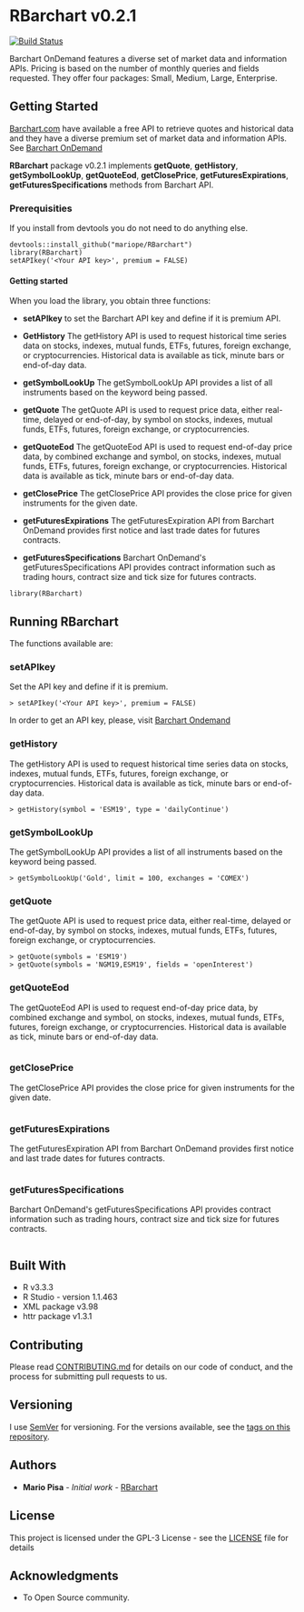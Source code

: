 # RBarchart v0.2.1

[![Build Status](https://travis-ci.org/mariope/RBarchart.png?branch=master)](https://travis-ci.org/mariope/RBarchart)

Barchart OnDemand features a diverse set of market data and information APIs. 
Pricing is based on the number of monthly queries and fields requested. 
They offer four packages: Small, Medium, Large, Enterprise.

## Getting Started

[Barchart.com](https://www.barchart.com/) have available a free API to retrieve quotes and 
historical data and they have a diverse premium set of market data and information APIs. See [Barchart OnDemand](https://www.barchart.com/ondemand)

**RBarchart** package v0.2.1 implements **getQuote**, **getHistory**, **getSymbolLookUp**, **getQuoteEod**, **getClosePrice**, **getFuturesExpirations**, **getFuturesSpecifications** methods from Barchart API.

### Prerequisities

If you install from devtools you do not need to do anything else.

```
devtools::install_github("mariope/RBarchart")
library(RBarchart)
setAPIkey('<Your API key>', premium = FALSE)
```

#### Getting started

When you load the library, you obtain three functions: 

- **setAPIkey** to set the Barchart API key and define if it is premium API.

- **GetHistory** The getHistory API is used to request historical time series data on stocks, indexes, mutual funds, ETFs, futures, foreign exchange, or cryptocurrencies. Historical data is available as tick, minute bars or end-of-day data.

- **getSymbolLookUp** The getSymbolLookUp API provides a list of all instruments based on the keyword being passed.

- **getQuote** The getQuote API is used to request price data, either real-time, delayed or end-of-day, by symbol on stocks, indexes, mutual funds, ETFs, futures, foreign exchange, or cryptocurrencies.

- **getQuoteEod** The getQuoteEod API is used to request end-of-day price data, by combined exchange and symbol, on stocks, indexes, mutual funds, ETFs, futures, foreign exchange, or cryptocurrencies. Historical data is available as tick, minute bars or end-of-day data.

- **getClosePrice** The getClosePrice API provides the close price for given instruments for the given date.

- **getFuturesExpirations** The getFuturesExpiration API from Barchart OnDemand provides first notice and last trade dates for futures contracts.

- **getFuturesSpecifications** Barchart OnDemand's getFuturesSpecifications API provides contract information such as trading hours, contract size and tick size for futures contracts.

```
library(RBarchart)
```

## Running RBarchart

The functions available are:

### setAPIkey

Set the API key and define if it is premium.

```
> setAPIkey('<Your API key>', premium = FALSE)
```

In order to get an API key, please, visit [Barchart Ondemand](https://www.barchart.com/ondemand/api)

### getHistory

The getHistory API is used to request historical time series data on stocks,
indexes, mutual funds, ETFs, futures, foreign exchange, or cryptocurrencies.
Historical data is available as tick, minute bars or end-of-day data.

```
> getHistory(symbol = 'ESM19', type = 'dailyContinue')
```

### getSymbolLookUp

The getSymbolLookUp API provides a list of all instruments based on the keyword being passed.

```
> getSymbolLookUp('Gold', limit = 100, exchanges = 'COMEX')
```

### getQuote

The getQuote API is used to request price data, either real-time, 
delayed or end-of-day, by symbol on stocks, indexes, mutual funds, ETFs,
futures, foreign exchange, or cryptocurrencies.

```
> getQuote(symbols = 'ESM19')
> getQuote(symbols = 'NGM19,ESM19', fields = 'openInterest')
```

### getQuoteEod

The getQuoteEod API is used to request end-of-day price data, by combined exchange and symbol, on stocks, indexes, mutual funds, ETFs, futures, foreign exchange, or cryptocurrencies. Historical data is available as tick, minute bars or end-of-day data.

```
```

### getClosePrice

The getClosePrice API provides the close price for given instruments for the given date.

```
```

### getFuturesExpirations

The getFuturesExpiration API from Barchart OnDemand provides first notice and last trade dates for futures contracts.

```
```

### getFuturesSpecifications

Barchart OnDemand's getFuturesSpecifications API provides contract information such as trading hours, contract size and tick size for futures contracts.

```
```

## Built With

* R v3.3.3
* R Studio - version 1.1.463
* XML package v3.98
* httr package v1.3.1

## Contributing

Please read [CONTRIBUTING.md](CONTRIBUTING.md) for details on our code of conduct, and the process for submitting pull requests to us.

## Versioning

I use [SemVer](http://semver.org/) for versioning. For the versions available, see the [tags on this repository](https://github.com/mariope/RBarchart/tags). 

## Authors

* **Mario Pisa** - *Initial work* - [RBarchart](https://github.com/mariope/RBarchart)

## License

This project is licensed under the GPL-3 License - see the [LICENSE](LICENSE) file for details

## Acknowledgments

* To Open Source community.
